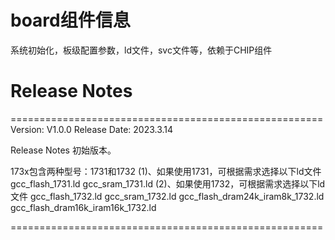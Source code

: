 # board组件信息
系统初始化，板级配置参数，ld文件，svc文件等，依赖于CHIP组件

# Release Notes

======================================================
Version: V1.0.0
Release Date: 2023.3.14

Release Notes
初始版本。

173x包含两种型号：1731和1732
(1)、如果使用1731，可根据需求选择以下ld文件
      gcc_flash_1731.ld
      gcc_sram_1731.ld
(2)、如果使用1732，可根据需求选择以下ld文件
      gcc_flash_1732.ld
      gcc_sram_1732.ld
      gcc_flash_dram24k_iram8k_1732.ld
      gcc_flash_dram16k_iram16k_1732.ld
	  
======================================================	  